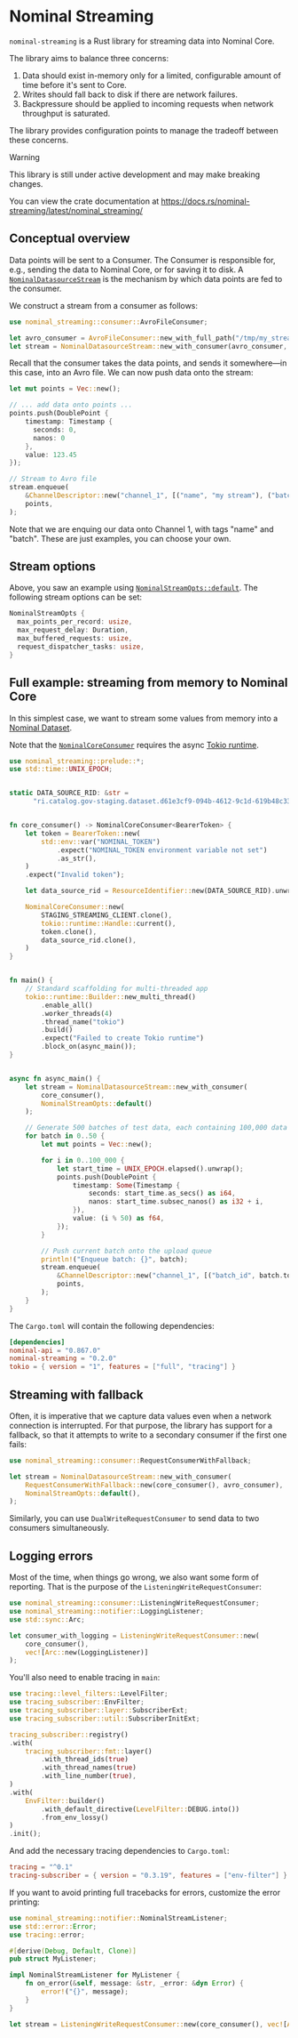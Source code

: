 # Nominal Streaming

`nominal-streaming` is a Rust library for streaming data into Nominal Core.

The library aims to balance three concerns:
1. Data should exist in-memory only for a limited, configurable amount of time before it's sent to Core.
1. Writes should fall back to disk if there are network failures.
1. Backpressure should be applied to incoming requests when network throughput is saturated.

The library provides configuration points to manage the tradeoff between these concerns.

> [!WARNING]
> This library is still under active development and may make breaking changes.

You can view the crate documentation at https://docs.rs/nominal-streaming/latest/nominal_streaming/

## Conceptual overview

Data points will be sent to a Consumer.
The Consumer is responsible for, e.g., sending the data to Nominal Core, or for saving it to disk.
A [`NominalDatasourceStream`](https://docs.rs/nominal-streaming/latest/nominal_streaming/stream/struct.NominalDatasourceStream.html) is the mechanism by which data points are fed to the consumer.

We construct a stream from a consumer as follows:

```rust
use nominal_streaming::consumer::AvroFileConsumer;

let avro_consumer = AvroFileConsumer::new_with_full_path("/tmp/my_stream.avro").expect("Could not open Avro file");
let stream = NominalDatasourceStream::new_with_consumer(avro_consumer, NominalStreamOpts::default());
```

Recall that the consumer takes the data points, and sends it somewhere—in this case, into an Avro file.
We can now push data onto the stream:

```rust
let mut points = Vec::new();

// ... add data onto points ...
points.push(DoublePoint {
    timestamp: Timestamp {
      seconds: 0,
      nanos: 0
    },
    value: 123.45
});

// Stream to Avro file
stream.enqueue(
    &ChannelDescriptor::new("channel_1", [("name", "my stream"), ("batch", "1")]),
    points,
);
```

Note that we are enquing our data onto Channel 1, with tags "name" and "batch".
These are just examples, you can choose your own.

## Stream options

Above, you saw an example using [`NominalStreamOpts::default`](https://docs.rs/nominal-streaming/latest/nominal_streaming/stream/struct.NominalStreamOpts.html). The
following stream options can be set:

```rust
NominalStreamOpts {
  max_points_per_record: usize,
  max_request_delay: Duration,
  max_buffered_requests: usize,
  request_dispatcher_tasks: usize,
}
```

## Full example: streaming from memory to Nominal Core

In this simplest case, we want to stream some values from memory into a [Nominal Dataset](https://docs.nominal.io/core/sdk/python-client/streaming/overview#streaming-data-to-a-dataset).

Note that the [`NominalCoreConsumer`](https://docs.rs/nominal-streaming/latest/nominal_streaming/consumer/struct.NominalCoreConsumer.html) requires the async [Tokio runtime](https://tokio.rs/).

```rust
use nominal_streaming::prelude::*;
use std::time::UNIX_EPOCH;


static DATA_SOURCE_RID: &str =
      "ri.catalog.gov-staging.dataset.d61e3cf9-094b-4612-9c1d-619b48c335f9";


fn core_consumer() -> NominalCoreConsumer<BearerToken> {
    let token = BearerToken::new(
        std::env::var("NOMINAL_TOKEN")
            .expect("NOMINAL_TOKEN environment variable not set")
            .as_str(),
    )
    .expect("Invalid token");

    let data_source_rid = ResourceIdentifier::new(DATA_SOURCE_RID).unwrap();

    NominalCoreConsumer::new(
        STAGING_STREAMING_CLIENT.clone(),
        tokio::runtime::Handle::current(),
        token.clone(),
        data_source_rid.clone(),
    )
}


fn main() {
    // Standard scaffolding for multi-threaded app
    tokio::runtime::Builder::new_multi_thread()
        .enable_all()
        .worker_threads(4)
        .thread_name("tokio")
        .build()
        .expect("Failed to create Tokio runtime")
        .block_on(async_main());
}


async fn async_main() {
    let stream = NominalDatasourceStream::new_with_consumer(
        core_consumer(),
        NominalStreamOpts::default()
    );

    // Generate 500 batches of test data, each containing 100,000 data points
    for batch in 0..50 {
        let mut points = Vec::new();

        for i in 0..100_000 {
            let start_time = UNIX_EPOCH.elapsed().unwrap();
            points.push(DoublePoint {
                timestamp: Some(Timestamp {
                    seconds: start_time.as_secs() as i64,
                    nanos: start_time.subsec_nanos() as i32 + i,
                }),
                value: (i % 50) as f64,
            });
        }

        // Push current batch onto the upload queue
        println!("Enqueue batch: {}", batch);
        stream.enqueue(
            &ChannelDescriptor::new("channel_1", [("batch_id", batch.to_string())]),
            points,
        );
    }
}
```

The `Cargo.toml` will contain the following dependencies:

```toml
[dependencies]
nominal-api = "0.867.0"
nominal-streaming = "0.2.0"
tokio = { version = "1", features = ["full", "tracing"] }
```

## Streaming with fallback

Often, it is imperative that we capture data values even when a
network connection is interrupted. For that purpose, the library has
support for a fallback, so that it attempts to write to a secondary
consumer if the first one fails:

```rust
use nominal_streaming::consumer::RequestConsumerWithFallback;

let stream = NominalDatasourceStream::new_with_consumer(
    RequestConsumerWithFallback::new(core_consumer(), avro_consumer),
    NominalStreamOpts::default(),
);
```

Similarly, you can use `DualWriteRequestConsumer` to send data to two consumers simultaneously.

## Logging errors

Most of the time, when things go wrong, we also want some form of reporting.
That is the purpose of the `ListeningWriteRequestConsumer`:

```rust
use nominal_streaming::consumer::ListeningWriteRequestConsumer;
use nominal_streaming::notifier::LoggingListener;
use std::sync::Arc;

let consumer_with_logging = ListeningWriteRequestConsumer::new(
    core_consumer(),
    vec![Arc::new(LoggingListener)]
);
```

You'll also need to enable tracing in `main`:

```rust
use tracing::level_filters::LevelFilter;
use tracing_subscriber::EnvFilter;
use tracing_subscriber::layer::SubscriberExt;
use tracing_subscriber::util::SubscriberInitExt;

tracing_subscriber::registry()
.with(
    tracing_subscriber::fmt::layer()
        .with_thread_ids(true)
        .with_thread_names(true)
        .with_line_number(true),
)
.with(
    EnvFilter::builder()
        .with_default_directive(LevelFilter::DEBUG.into())
        .from_env_lossy()
)
.init();
```

And add the necessary tracing dependencies to `Cargo.toml`:

```toml
tracing = "^0.1"
tracing-subscriber = { version = "0.3.19", features = ["env-filter"] }
```

If you want to avoid printing full tracebacks for errors, customize the error printing:

```rust
use nominal_streaming::notifier::NominalStreamListener;
use std::error::Error;
use tracing::error;

#[derive(Debug, Default, Clone)]
pub struct MyListener;

impl NominalStreamListener for MyListener {
    fn on_error(&self, message: &str, _error: &dyn Error) {
        error!("{}", message);
    }
}

let stream = ListeningWriteRequestConsumer::new(core_consumer(), vec![Arc::new(MyListener)]);
```
